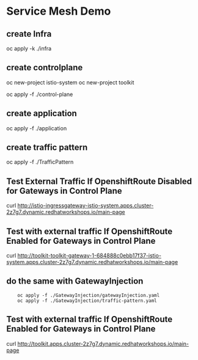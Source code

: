 # Service Mesh Demo
## create Infra
oc apply -k ./infra

## create controlplane
oc new-project istio-system
oc new-project toolkit

oc apply -f ./control-plane

## create application
oc apply -f ./application

## create traffic pattern
oc apply -f ./TrafficPattern

## Test External Traffic If OpenshiftRoute Disabled for Gateways in Control Plane
curl http://istio-ingressgateway-istio-system.apps.cluster-2z7g7.dynamic.redhatworkshops.io/main-page

## Test with external traffic If OpenshiftRoute Enabled for Gateways in Control Plane
curl http://toolkit-toolkit-gateway-1-684888c0ebb17f37-istio-system.apps.cluster-2z7g7.dynamic.redhatworkshops.io/main-page

## do the same with GatewayInjection
``` 
    oc apply -f ./GatewayInjection/gatewayInjection.yaml
    oc apply -f ./GatewayInjection/traffic-pattern.yaml
```    

## Test with external traffic If OpenshiftRoute Enabled for Gateways in Control Plane
curl http://toolkit.apps.cluster-2z7g7.dynamic.redhatworkshops.io/main-page